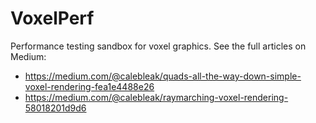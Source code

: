 # VoxelPerf
Performance testing sandbox for voxel graphics. See the full articles on Medium:
 * <https://medium.com/@calebleak/quads-all-the-way-down-simple-voxel-rendering-fea1e4488e26>
 * <https://medium.com/@calebleak/raymarching-voxel-rendering-58018201d9d6>
